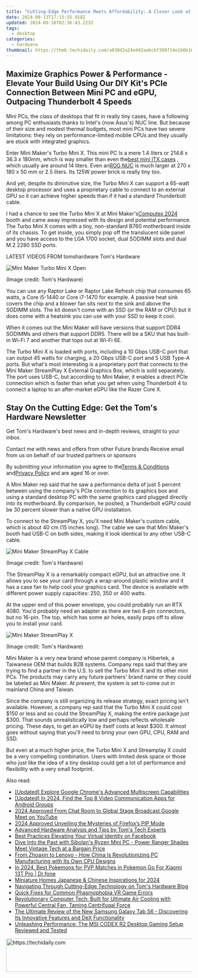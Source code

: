 ```yaml
---
title: "Cutting-Edge Performance Meets Affordability: A Closer Look at the Loongson 3A6000 in a $387 Chinese Mini PC"
date: 2024-09-13T17:15:55.918Z
updated: 2024-09-16T02:36:43.223Z
tags:
  - desktop
categories:
  - hardware
thumbnail: https://thmb.techidaily.com/a830d2a24e442aebcbf388f14e166b1639967eaf0747a09da8301ee779ce2acf.jpg
---
```


## Maximize Graphics Power & Performance - Elevate Your Build Using Our DIY Kit's PCIe Connection Between Mini PC and eGPU, Outpacing Thunderbolt 4 Speeds

Mini PCs, the class of desktops that fit in really tiny cases, have a following among PC enthusiasts thanks to Intel's (now Asus's) NUC line. But because of their size and modest thermal budgets, most mini PCs have two severe limitations: they rely on performance-limited mobile CPUs and they usually are stuck with integrated graphics.

 Enter Mini Maker's Turbo Mini X. This mini PC Is a mere 1.4 liters or 214.6 x 36.3 x 180mm, which is way smaller than even the[best mini ITX cases](https://www.tomshardware.com/best-picks/best-mini-itx-pc-cases) , which usually are around 14 liters. Even an[ROG NUC](https://www.tomshardware.com/desktops/mini-pcs/asus-rog-nuc-has-a-dollar1629-starting-price) is much larger at 270 x 180 x 50 mm or 2.5 liters. Its 125W power brick is really tiny too.

 And yet, despite its diminutive size, the Turbo Mini X can support a 65-watt desktop processor and uses a proprietary cable to connect to an external GPU so it can achieve higher speeds than if it had a standard Thunderbolt cable.

 I had a chance to see the Turbo Mini X at Mini Maker's[Computex 2024](https://www.tomshardware.com/tag/computex) booth and came away impressed with its design and potential performance. The Turbo Mini X comes with a tiny, non-standard B760 motherboard inside of its chassis. To get inside, you simply pop off the translucent side panel and you have access to the LGA 1700 socket, dual SODIMM slots and dual M.2 2280 SSD ports.

 LATEST VIDEOS FROM tomshardware Tom's Hardware

![Mini Maker Turbo Mini X Open](https://cdn.mos.cms.futurecdn.net/6Lgg2ep6349kAWRyprQDe3-320-80.jpg)

 (Image credit: Tom's Hardware)

 You can use any Raptor Lake or Raptor Lake Refresh chip that consumes 65 watts, a Core i5-1440 or Core i7-1470 for example. A passive heat sink covers the chip and a blower fan sits next to the sink and above the SODIMM slots. The kit doesn't come with an SSD (or the RAM or CPU) but it does come with a heatsink you can use with your SSD to keep it cool.

 When it comes out the Mini Maker will have versions that support DDR4 SODIMMs and others that support DDR5\. There will be a SKU that has built-in Wi-Fi 7 and another that tops out at Wi-Fi 6E.

 The Turbo Mini X is loaded with ports, including a 10 Gbps USB-C port that can output 45 watts for charging, a 20 Gbps USB-C port and 5 USB Type-A ports. But what's most interesting is a proprietary port that connects to the Mini Maker StreamPlay X External Graphics Box, which is sold separately. The port uses USB-C, but according to Mini Maker, it enables a direct PCIe connection which is faster than what you get when using Thunderbolt 4 to connect a laptop to an after-market eGPU like the Razer Core X.

## Stay On the Cutting Edge: Get the Tom's Hardware Newsletter

 Get Tom's Hardware's best news and in-depth reviews, straight to your inbox.

 Contact me with news and offers from other Future brands  Receive email from us on behalf of our trusted partners or sponsors

 By submitting your information you agree to the[Terms & Conditions](https://futureplc.com/terms-conditions/) and[Privacy Policy](https://futureplc.com/privacy-policy/) and are aged 16 or over.

 A Mini Maker rep said that he saw a performance delta of just 5 percent between using the company's PCIe connection to its graphics box and using a standard desktop PC with the same graphics card plugged directly into its motherboard. By comparison, he posited, a Thunderbolt eGPU could be 30 percent slower than a native GPU installation.

 To connect to the StreamPlay X, you'll need Mini Maker's custom cable, which is about 40 cm (15 inches long). The cable we saw that Mini Maker's booth had USB-C on both sides, making it look identical to any other USB-C cable.

![Mini Maker StreamPlay X Cable](https://cdn.mos.cms.futurecdn.net/7PWKa2qagFoGCQJ7GH9t5H-320-80.jpg)

 (Image credit: Tom's Hardware)

 The StreamPlay X is a remarkably compact eGPU, but an attractive one. It allows you to see your card through a wrap-around plastic window and it has a case fan to help cool your graphics card. The device is available with different power supply capacities: 250, 350 or 400 watts.

 At the upper end of this power envelope, you could probably run an RTX 4080\. You'd probably need an adapter as there are two 8-pin connectors, but no 16-pin. The top, which has some air holes, easily pops off to allow you to install your card.

![Mini Maker StreamPlay X](https://cdn.mos.cms.futurecdn.net/bofwgvfDKpeYqVAheTShC9-320-80.jpg)

 (Image credit: Tom's Hardware)

 Mini Maker is a very new brand whose parent company is Hibertek, a Taiwanese OEM that builds B2B systems. Company reps said that they are trying to find a partner in the U.S. to sell the Turbo Mini X and its other mini PCs. The products may carry any future partners' brand name or they could be labeled as Mini Maker. At present, the system is set to come out in mainland China and Taiwan.

 Since the company is still organizing its release strategy, exact pricing isn't available. However, a company rep said that the Turbo Mini X could cost $150 or less and so could the StreamPlay X, making the entire package just $300\. That sounds unrealistically low and perhaps reflects wholesale pricing. These days, to get an eGPU by itself costs at least $300\. It almost goes without saying that you'll need to bring your own GPU, CPU, RAM and SSD.

 But even at a much higher price, the Turbo Mini X and Streamplay X could be a very compelling combination. Users with limited desk space or those who just like the idea of a tiny desktop could get a lot of performance and flexibility with a very small footprint.

<ins class="adsbygoogle"
     style="display:block"
     data-ad-format="autorelaxed"
     data-ad-client="ca-pub-7571918770474297"
     data-ad-slot="1223367746"></ins>

<ins class="adsbygoogle"
     style="display:block"
     data-ad-client="ca-pub-7571918770474297"
     data-ad-slot="8358498916"
     data-ad-format="auto"
     data-full-width-responsive="true"></ins>

<span class="atpl-alsoreadstyle">Also read:</span>
<div><ul>
<li><a href="https://some-techniques.techidaily.com/updated-explore-google-chromes-advanced-multiscreen-capabilities/"><u>[Updated] Explore Google Chrome's Advanced Multiscreen Capabilities</u></a></li>
<li><a href="https://screen-recording.techidaily.com/updated-in-2024-find-the-top-8-video-communication-apps-for-android-groups/"><u>[Updated] In 2024, Find the Top 8 Video Communication Apps for Android Groups</u></a></li>
<li><a href="https://youtube-help.techidaily.com/2024-approved-from-chat-room-to-global-stage-broadcast-google-meet-on-youtube/"><u>2024 Approved From Chat Room to Global Stage Broadcast Google Meet on YouTube</u></a></li>
<li><a href="https://some-approaches.techidaily.com/2024-approved-unveiling-the-mysteries-of-firefoxs-pip-mode/"><u>2024 Approved Unveiling the Mysteries of Firefox’s PIP Mode</u></a></li>
<li><a href="https://twitter-videos.techidaily.com/advanced-hardware-analysis-and-tips-by-toms-tech-experts/"><u>Advanced Hardware Analysis and Tips by Tom's Tech Experts</u></a></li>
<li><a href="https://facebook-video-recording.techidaily.com/best-practices-elevating-your-virtual-identity-on-facebook/"><u>Best Practices Elevating Your Virtual Identity on Facebook</u></a></li>
<li><a href="https://twitter-videos.techidaily.com/dive-into-the-past-with-sibolans-ryzen-mini-pc-power-ranger-shades-meet-vintage-tech-at-a-bargain-price/"><u>Dive Into the Past with Sibolan's Ryzen Mini PC - Power Ranger Shades Meet Vintage Tech at a Bargain Price</u></a></li>
<li><a href="https://twitter-videos.techidaily.com/from-zhoaxin-to-lenovo-how-china-is-revolutionizing-pc-manufacturing-with-its-own-cpu-designs/"><u>From Zhoaxin to Lenovo - How China Is Revolutionizing PC Manufacturing with Its Own CPU Designs</u></a></li>
<li><a href="https://android-pokemon-go.techidaily.com/in-2024-best-pokemons-for-pvp-matches-in-pokemon-go-for-xiaomi-13t-pro-drfone-by-drfone-virtual-android/"><u>In 2024, Best Pokemons for PVP Matches in Pokemon Go For Xiaomi 13T Pro | Dr.fone</u></a></li>
<li><a href="https://screen-capture.techidaily.com/miniature-homes-japanese-and-chinese-inspirations-for-2024/"><u>Miniature Homes Japanese & Chinese Inspirations for 2024</u></a></li>
<li><a href="https://twitter-videos.techidaily.com/navigating-through-cutting-edge-technology-on-toms-hardware-blog/"><u>Navigating Through Cutting-Edge Technology on Tom's Hardware Blog</u></a></li>
<li><a href="https://win-solutions.techidaily.com/quick-fixes-for-common-phasmophobia-vr-game-errors/"><u>Quick Fixes for Common Phasmophobia VR Game Errors</u></a></li>
<li><a href="https://twitter-videos.techidaily.com/revolutionary-computer-tech-built-for-ultimate-air-cooling-with-powerful-central-fan-taming-centrifugal-force/"><u>Revolutionary Computer Tech: Built for Ultimate Air Cooling with Powerful Central Fan, Taming Centrifugal Force</u></a></li>
<li><a href="https://buynow-info.techidaily.com/the-ultimate-review-of-the-new-samsung-galaxy-tab-s6-discovering-its-innovative-features-and-dex-functionality/"><u>The Ultimate Review of the New Samsung Galaxy Tab S6 - Discovering Its Innovative Features and DeX Functionality</u></a></li>
<li><a href="https://twitter-videos.techidaily.com/unleashing-performance-the-msi-codex-r2-desktop-gaming-setup-reviewed-and-tested/"><u>Unleashing Performance: The MSI CODEX R2 Desktop Gaming Setup Reviewed and Tested</u></a></li>
</ul></div>

<!-- affiliate ads begin -->
<a href="https://unicoeye.pxf.io/c/5597632/2134243/18498" target="_top" id="2134243">
  <img src="//a.impactradius-go.com/display-ad/18498-2134243" border="0" alt="https://techidaily.com" width="728" height="90"/>
</a>
<img height="0" width="0" src="https://unicoeye.pxf.io/i/5597632/2134243/18498" style="position:absolute;visibility:hidden;" border="0" />
<!-- affiliate ads end -->

